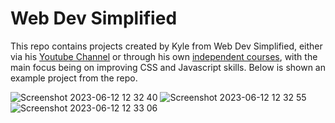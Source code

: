 # Web Dev Simplified

This repo contains projects created by Kyle from Web Dev Simplified, either via his [Youtube Channel](https://www.youtube.com/@WebDevSimplified) or through his own [independent courses](https://courses.webdevsimplified.com/), with the main focus being on improving CSS and Javascript skills. Below is shown an example project from the repo. 

![Screenshot 2023-06-12 12 32 40](https://github.com/gdwhittaker94/web_dev_simplified/assets/105855731/f826bfea-69ec-4190-aa6b-a45ceed068f1)
![Screenshot 2023-06-12 12 32 55](https://github.com/gdwhittaker94/web_dev_simplified/assets/105855731/84fb62b4-2b3f-4e81-92fd-f10bf1f6c346)
![Screenshot 2023-06-12 12 33 06](https://github.com/gdwhittaker94/web_dev_simplified/assets/105855731/1300731b-c813-4724-9995-2ee7f9305d39)
